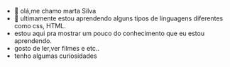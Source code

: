 - 👋 olá,me chamo marta Silva 
- 🌱 ultimamente estou aprendendo alguns tipos de linguagens diferentes como css, HTML.
- estou aqui pra mostrar um pouco do conhecimento que eu estou aprendendo.
- gosto de ler,ver filmes e etc..
- tenho algumas curiosidades 
  

<!---
Martasilva2/Martasilva2 is a ✨ special ✨ repository because its `README.md` (this file) appears on your GitHub profile.
You can click the Preview link to take a look at your changes.
--->
